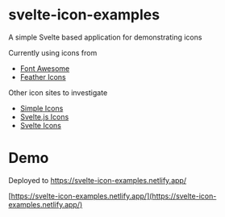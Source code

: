 # svelte-icon-examples

A simple Svelte based application for demonstrating icons

Currently using icons from 
* [Font Awesome](https://fontawesome.com/v5.15/icons?d=gallery&p=2&m=free)
* [Feather Icons](https://feathericons.com/)

Other icon sites to investigate
* [Simple Icons](https://simpleicons.org/)
* [Svelte.js Icons](https://bestofsvelte.com/t/icons)
* [Svelte Icons](https://svelte-icons-explorer.vercel.app/)

# Demo 

Deployed to https://svelte-icon-examples.netlify.app/

[https://svelte-icon-examples.netlify.app/](https://svelte-icon-examples.netlify.app/)
